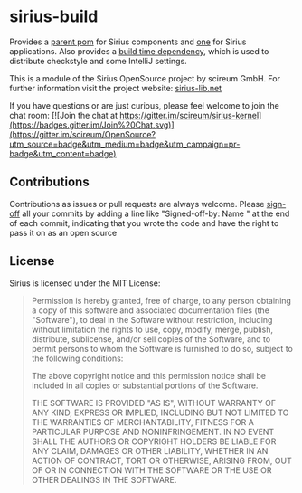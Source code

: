 # sirius-build

Provides a [parent pom](sirius-build/pom.xml) for Sirius components and [one](sirius-app-parent/pom.xml) for Sirius applications. 
Also provides a [build time dependency](sirius-build), which is used to distribute checkstyle and some IntelliJ settings.

This is a module of the Sirius OpenSource project by scireum GmbH. For further information visit the project website: [sirius-lib.net](http://sirius-lib.net)

If you have questions or are just curious, please feel welcome to join the chat room:
[![Join the chat at https://gitter.im/scireum/sirius-kernel](https://badges.gitter.im/Join%20Chat.svg)](https://gitter.im/scireum/OpenSource?utm_source=badge&utm_medium=badge&utm_campaign=pr-badge&utm_content=badge)

## Contributions

Contributions as issues or pull requests are always welcome. Please [sign-off](http://developercertificate.org) 
all your commits by adding a line like "Signed-off-by: Name <email>" at the end of each commit, indicating that
you wrote the code and have the right to pass it on as an open source

## License

Sirius is licensed under the MIT License:

> Permission is hereby granted, free of charge, to any person obtaining a copy
> of this software and associated documentation files (the "Software"), to deal
> in the Software without restriction, including without limitation the rights
> to use, copy, modify, merge, publish, distribute, sublicense, and/or sell
> copies of the Software, and to permit persons to whom the Software is
> furnished to do so, subject to the following conditions:
> 
> The above copyright notice and this permission notice shall be included in
> all copies or substantial portions of the Software.
> 
> THE SOFTWARE IS PROVIDED "AS IS", WITHOUT WARRANTY OF ANY KIND, EXPRESS OR
> IMPLIED, INCLUDING BUT NOT LIMITED TO THE WARRANTIES OF MERCHANTABILITY,
> FITNESS FOR A PARTICULAR PURPOSE AND NONINFRINGEMENT. IN NO EVENT SHALL THE
> AUTHORS OR COPYRIGHT HOLDERS BE LIABLE FOR ANY CLAIM, DAMAGES OR OTHER
> LIABILITY, WHETHER IN AN ACTION OF CONTRACT, TORT OR OTHERWISE, ARISING FROM,
> OUT OF OR IN CONNECTION WITH THE SOFTWARE OR THE USE OR OTHER DEALINGS IN
> THE SOFTWARE.

